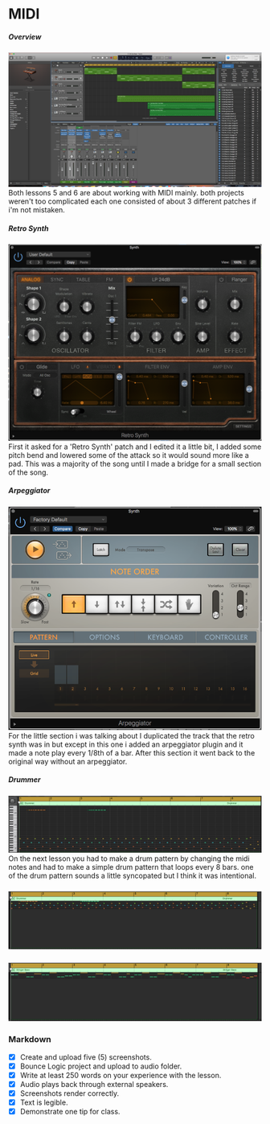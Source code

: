 # MIDI

##### Overview
![overview](/Images/z7.png)
Both lessons 5 and 6 are about working with MIDI mainly. both projects weren't too complicated each one consisted of about 3 different patches if i'm not mistaken.


##### Retro Synth
![overview](/Images/z1.png)
First it asked for a 'Retro Synth' patch and I edited it a little bit, I added some pitch bend and lowered some of the attack so it would sound more like a pad. This was a majority of the song until I made a bridge for a small section of the song.


##### Arpeggiator
![overview](/Images/z2.png)
For the little section i was talking about I duplicated the track that the retro synth was in but except in this one i added an arpeggiator plugin and it made a note play every 1/8th of a bar. After this section it went back to the original way without an arpeggiator.

##### Drummer
![overview](/Images/z6.png)
On the next lesson you had to make a drum pattern by changing the midi notes and had to make a simple drum pattern that loops every 8 bars. one of the drum pattern sounds a little syncopated but I think it was intentional.
#####
![overview](/Images/z4.png)
#####
![overview](/Images/z5.png)











### Markdown
- [x] Create and upload five (5) screenshots.
- [x] Bounce Logic project and upload to audio folder.
- [x] Write at least 250 words on your experience with the lesson.
- [x] Audio plays back through external speakers.
- [x] Screenshots render correctly.
- [x] Text is legible.
- [x] Demonstrate one tip for class.
